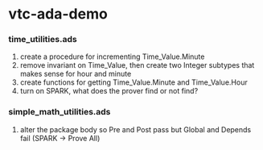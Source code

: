 # vtc-ada-demo
### time_utilities.ads
1. create a procedure for incrementing Time_Value.Minute
2. remove invariant on Time_Value, then create two Integer subtypes that makes sense for hour and minute
3. create functions for getting Time_Value.Minute and Time_Value.Hour
4. turn on SPARK, what does the prover find or not find?
### simple_math_utilities.ads
1. alter the package body so Pre and Post pass but Global and Depends fail (SPARK -> Prove All)
